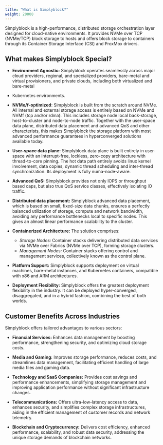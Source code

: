 ```yaml
---
title: "What is Simplyblock?"
weight: 20000
---
```


Simplyblock is a high-performance, distributed storage orchestration layer designed for cloud-native environments. It
provides NVMe over TCP (NVMe/TCP) block storage to hosts and offers block storage to containers through its Container
Storage Interface (CSI) and ProxMox drivers.

## What makes Simplyblock Special?

- **Environment Agnostic:** Simplyblock operates seamlessly across major cloud providers, regional, and specialized
  providers, bare-metal and virtual provisioners, and private clouds, including both virtualized and bare-metal
- Kubernetes environments.

- **NVMe/f-optimized:** Simplyblock is built from the scratch around NVMe. 
  All internal and external storage access is entirely based on NVMe and NVMf (tcp and/or rdma).
  This includes storage node local back-storage, host-to-cluster and node-to-node traffic.
  Together with the user-space data plane, distributed data placement and 
  advanced QoS and other characterists, this makes Simplyblock the storage platform with most advanced performance guarantees in
  hyperconverged solutions available today. 

- **User-space data plane:** Simplyblock data plane is built entirely in user-space
  with an interrupt-free, lockless, zero-copy architecture with thread-to-core pinning. 
  The hot data path entirely avoids linux kernel involvement, data copies, 
  dynamic thread scheduling and inter-thread synchronization. 
  Its deployment is fully numa-node-aware. 

- **Advanced QoS:** Simplyblock provides not only IOPS or throughput based caps, but also true
  QoS service classes, effectively isolating IO traffic. 

- **Distributed data placement:** Simplyblock advanced data placement, which is based on small, fixed-size data chunks,
  ensures a perfectly balanced utilization of storage, compute and network bandwidth,
  avoiding any performance bottlenecks local to specific nodes. This gives an almost linear
  performance scalability to the cluster.

- **Containerized Architecture:** The solution comprises:
    - *Storage Nodes:* Container stacks delivering distributed data services via NVMe over Fabrics (NVMe over TCP),
      forming storage clusters.
    - *Management Nodes:* Container stacks offering control and management services, collectively known as the control
      plane.

- **Platform Support:** Simplyblock supports deployment on virtual machines, bare-metal instances, and Kubernetes
  containers, compatible with x86 and ARM architectures.

- **Deployment Flexibility:** Simplyblock offers the greatest deployment flexibility in the industry. It can be deployed
  hyper-converged, disaggregated, and in a hybrid fashion, combining the best of both worlds.

## Customer Benefits Across Industries

Simplyblock offers tailored advantages to various sectors:

- **Financial Services:** Enhances data management by boosting performance, strengthening security, and optimizing cloud
  storage costs.

- **Media and Gaming:** Improves storage performance, reduces costs, and streamlines data management, facilitating
  efficient handling of large media files and gaming data.

- **Technology and SaaS Companies:** Provides cost savings and performance enhancements, simplifying storage management
  and improving application performance without significant infrastructure changes.

- **Telecommunications:** Offers ultra-low-latency access to data, enhances security, and simplifies complex storage
  infrastructures, aiding in the efficient management of customer records and network telemetry.

- **Blockchain and Cryptocurrency:** Delivers cost efficiency, enhanced performance, scalability, and robust data
  security, addressing the unique storage demands of blockchain networks.
 
